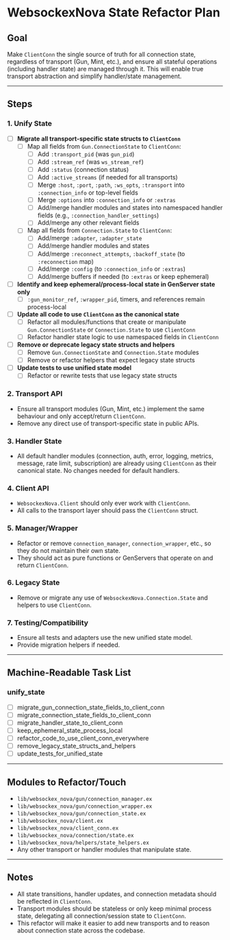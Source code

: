 # WebsockexNova State Refactor Plan

## Goal

Make `ClientConn` the single source of truth for all connection state, regardless of transport (Gun, Mint, etc.), and ensure all stateful operations (including handler state) are managed through it. This will enable true transport abstraction and simplify handler/state management.

---

## Steps

### 1. Unify State

- [ ] **Migrate all transport-specific state structs to `ClientConn`**
  - [ ] Map all fields from `Gun.ConnectionState` to `ClientConn`:
    - [ ] Add `:transport_pid` (was `gun_pid`)
    - [ ] Add `:stream_ref` (was `ws_stream_ref`)
    - [ ] Add `:status` (connection status)
    - [ ] Add `:active_streams` (if needed for all transports)
    - [ ] Merge `:host`, `:port`, `:path`, `:ws_opts`, `:transport` into `:connection_info` or top-level fields
    - [ ] Merge `:options` into `:connection_info` or `:extras`
    - [ ] Add/merge handler modules and states into namespaced handler fields (e.g., `:connection_handler_settings`)
    - [ ] Add/merge any other relevant fields
  - [ ] Map all fields from `Connection.State` to `ClientConn`:
    - [ ] Add/merge `:adapter`, `:adapter_state`
    - [ ] Add/merge handler modules and states
    - [ ] Add/merge `:reconnect_attempts`, `:backoff_state` (to `:reconnection` map)
    - [ ] Add/merge `:config` (to `:connection_info` or `:extras`)
    - [ ] Add/merge buffers if needed (to `:extras` or keep ephemeral)
- [ ] **Identify and keep ephemeral/process-local state in GenServer state only**
  - [ ] `:gun_monitor_ref`, `:wrapper_pid`, timers, and references remain process-local
- [ ] **Update all code to use `ClientConn` as the canonical state**
  - [ ] Refactor all modules/functions that create or manipulate `Gun.ConnectionState` or `Connection.State` to use `ClientConn`
  - [ ] Refactor handler state logic to use namespaced fields in `ClientConn`
- [ ] **Remove or deprecate legacy state structs and helpers**
  - [ ] Remove `Gun.ConnectionState` and `Connection.State` modules
  - [ ] Remove or refactor helpers that expect legacy state structs
- [ ] **Update tests to use unified state model**
  - [ ] Refactor or rewrite tests that use legacy state structs

### 2. Transport API

- Ensure all transport modules (Gun, Mint, etc.) implement the same behaviour and only accept/return `ClientConn`.
- Remove any direct use of transport-specific state in public APIs.

### 3. Handler State

- All default handler modules (connection, auth, error, logging, metrics, message, rate limit, subscription) are already using `ClientConn` as their canonical state. No changes needed for default handlers.

### 4. Client API

- `WebsockexNova.Client` should only ever work with `ClientConn`.
- All calls to the transport layer should pass the `ClientConn` struct.

### 5. Manager/Wrapper

- Refactor or remove `connection_manager`, `connection_wrapper`, etc., so they do not maintain their own state.
- They should act as pure functions or GenServers that operate on and return `ClientConn`.

### 6. Legacy State

- Remove or migrate any use of `WebsockexNova.Connection.State` and helpers to use `ClientConn`.

### 7. Testing/Compatibility

- Ensure all tests and adapters use the new unified state model.
- Provide migration helpers if needed.

---

## Machine-Readable Task List

### unify_state

- [ ] migrate_gun_connection_state_fields_to_client_conn
- [ ] migrate_connection_state_fields_to_client_conn
- [ ] migrate_handler_state_to_client_conn
- [ ] keep_ephemeral_state_process_local
- [ ] refactor_code_to_use_client_conn_everywhere
- [ ] remove_legacy_state_structs_and_helpers
- [ ] update_tests_for_unified_state

---

## Modules to Refactor/Touch

- `lib/websockex_nova/gun/connection_manager.ex`
- `lib/websockex_nova/gun/connection_wrapper.ex`
- `lib/websockex_nova/gun/connection_state.ex`
- `lib/websockex_nova/client.ex`
- `lib/websockex_nova/client_conn.ex`
- `lib/websockex_nova/connection/state.ex`
- `lib/websockex_nova/helpers/state_helpers.ex`
- Any other transport or handler modules that manipulate state.

---

## Notes

- All state transitions, handler updates, and connection metadata should be reflected in `ClientConn`.
- Transport modules should be stateless or only keep minimal process state, delegating all connection/session state to `ClientConn`.
- This refactor will make it easier to add new transports and to reason about connection state across the codebase.
